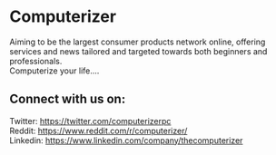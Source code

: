 # Computerizer

Aiming to be the largest consumer products network online, offering services and news tailored and targeted towards both beginners and professionals.  
Computerize your life....


## Connect with us on: 

Twitter: <https://twitter.com/computerizerpc>  
Reddit:              <https://www.reddit.com/r/computerizer/>  
Linkedin: <https://www.linkedin.com/company/thecomputerizer>
